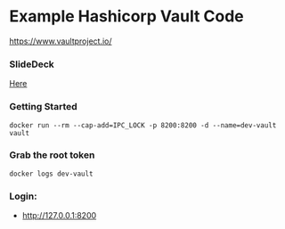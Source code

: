 # Example Hashicorp Vault Code

https://www.vaultproject.io/

### SlideDeck
[Here](https://drive.google.com/file/d/0B2QHyxb_lX8LeW5KQ2VwdThfaEZlMzBhRnFuazJ0eXZEekww/view?usp=sharing)

### Getting Started
```
docker run --rm --cap-add=IPC_LOCK -p 8200:8200 -d --name=dev-vault vault

```

### Grab the root token
```
docker logs dev-vault
```

### Login:
- http://127.0.0.1:8200
